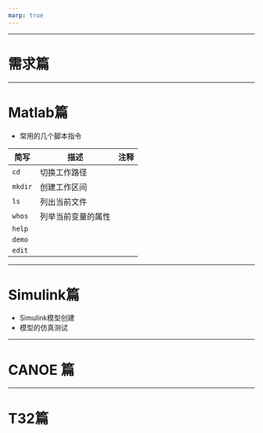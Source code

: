 ```yaml
---
marp: true
---
```



---

# 需求篇



---
# Matlab篇

* 常用的几个脚本指令

| 简写    | 描述               | 注释 |
| ------- | ------------------ | ---- |
| `cd`    | 切换工作路径       |      |
| `mkdir` | 创建工作区间       |      |
| `ls`    | 列出当前文件       |      |
| `whos`  | 列举当前变量的属性 |      |
| `help`  |                    |      |
| `demo`  |                    |      |
| `edit`  |                    |      |



---

# Simulink篇

* Simulink模型创建
* 模型的仿真测试





---

# CANOE 篇





---


# T32篇